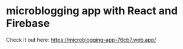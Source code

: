 # microblogging app with React and Firebase

Check it out here: https://microblogging-app-76cb7.web.app/
